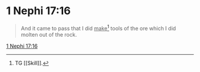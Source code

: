 # 1 Nephi 17:16

> And it came to pass that I did <u>make</u>[^a] tools of the ore which I did molten out of the rock.

[1 Nephi 17:16](https://www.churchofjesuschrist.org/study/scriptures/bofm/1-ne/17?lang=eng&id=p16#p16)


[^a]: TG [[Skill]].
